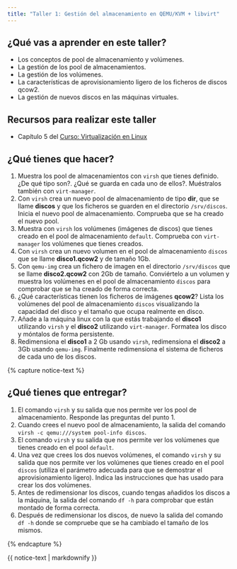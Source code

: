 ```yaml
---
title: "Taller 1: Gestión del almacenamiento en QEMU/KVM + libvirt"
---
```


## ¿Qué vas a aprender en este taller?

* Los conceptos de pool de almacenamiento y volúmenes.
* La gestión de los pool de almacenamientos.
* La gestión de los volúmenes.
* La características de aprovisionamiento ligero de los ficheros de discos qcow2.
* La gestión de nuevos discos en las máquinas virtuales.

## Recursos para realizar este taller

* Capítulo 5 del [Curso: Virtualización en Linux](https://github.com/josedom24/curso_virtualizacion_linux)

## ¿Qué tienes que hacer?

1. Muestra los pool de almacenamientos con `virsh` que tienes definido. ¿De qué tipo son?. ¿Qué se guarda en cada uno de ellos?. Muéstralos también con `virt-manager`.
2. Con `virsh` crea un nuevo pool de almacenamiento de tipo **dir**, que se llame **discos** y que los ficheros se guarden en el directorio `/srv/discos`. Inicia el nuevo pool de almacenamiento. Comprueba que se ha creado el nuevo pool.
3. Muestra con `virsh` los volúmenes (imágenes de discos) que tienes creado en el pool de almacenamiento `default`. Comprueba con `virt-manager` los volúmenes que tienes creados.
4. Con `virsh` crea un nuevo volumen en el pool de almacenamiento `discos` que se llame **disco1.qcow2** y de tamaño 1Gb.
5. Con `qemu-img` crea un fichero de imagen en el directorio `/srv/discos` que se llame **disco2.qcow2** con 2Gb de tamaño. Conviértelo a un volumen y muestra los volúmenes en el pool de almacenamiento `discos` para comprobar que se ha creado de forma correcta.
6. ¿Qué características tienen los ficheros de imágenes **qcow2**? Lista los volúmenes del pool de almacenamiento `discos` visualizando la capacidad del disco y el tamaño que ocupa realmente en disco.
7. Añade a la máquina linux con la que estás trabajando el **disco1** utilizando `virsh` y el **disco2** utilizando `virt-manager`. Formatea los disco y móntalos de forma persistente.
8. Redimensiona el **disco1** a 2 Gb usando `virsh`, redimensiona el **disco2** a 3Gb usando `qemu-img`. Finalmente redimensiona el sistema de ficheros de cada uno de los discos.

{% capture notice-text %}
## ¿Qué tienes que entregar?

1. El comando `virsh` y su salida que nos permite ver los pool de almacenamiento. Responde las preguntas del punto 1.
2. Cuando crees el nuevo pool de almacenamiento, la salida del comando `virsh -c qemu:///system pool-info discos`.
3. El comando `virsh` y su salida que nos permite ver los volúmenes que tienes creado en el pool `default`.
4. Una vez que crees los dos nuevos volúmenes, el comando `virsh` y su salida que nos permite ver los volúmenes que tienes creado en el pool `discos` (utiliza el parámetro adecuada para que se demostrar el aprovisionamiento ligero). Indica las instrucciones que has usado para crear los dos volúmenes.
5. Antes de redimensionar los discos, cuando tengas añadidos los discos a la máquina, la salida del comando `df -h` para comprobar que están montado de forma correcta.
6. Después de redimensionar los discos, de nuevo la salida del comando `df -h` donde se compruebe que se ha cambiado el tamaño de los mismos.  

{% endcapture %}<div class="notice--info">{{ notice-text | markdownify }}</div>
